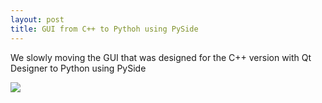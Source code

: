 ```yaml
---
layout: post
title: GUI from C++ to Pythoh using PySide
---
```


We slowly moving the GUI that was designed for the C++ version with Qt Designer to Python using PySide 

<img src="https://lh5.googleusercontent.com/-aDPejDYbsEk/U1olgczw5HI/AAAAAAAASYc/-IYhKEdNQu4/w506-h281/2014-04-25">
